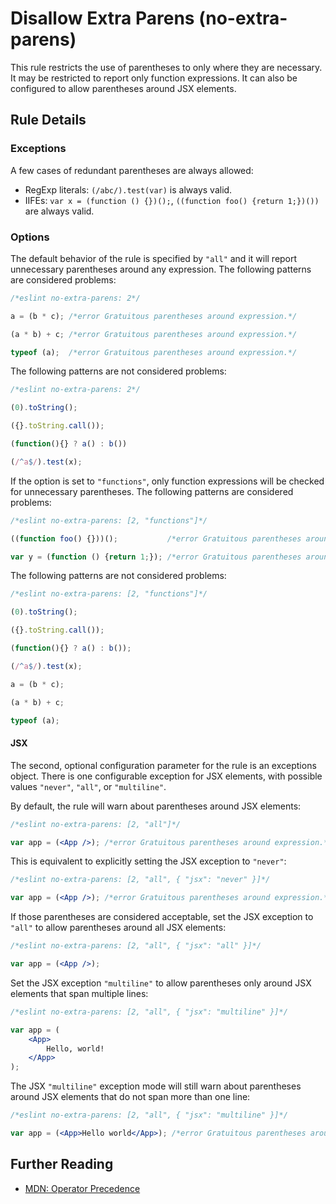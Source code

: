 # Disallow Extra Parens (no-extra-parens)

This rule restricts the use of parentheses to only where they are necessary. It may be restricted to report only function expressions. It can also be configured to allow parentheses around JSX elements.

## Rule Details

### Exceptions

A few cases of redundant parentheses are always allowed:

* RegExp literals: `(/abc/).test(var)` is always valid.
* IIFEs: `var x = (function () {})();`, `((function foo() {return 1;})())` are always valid.

### Options

The default behavior of the rule is specified by `"all"` and it will report unnecessary parentheses around any expression. The following patterns are considered problems:

```js
/*eslint no-extra-parens: 2*/

a = (b * c); /*error Gratuitous parentheses around expression.*/

(a * b) + c; /*error Gratuitous parentheses around expression.*/

typeof (a);  /*error Gratuitous parentheses around expression.*/
```

The following patterns are not considered problems:

```js
/*eslint no-extra-parens: 2*/

(0).toString();

({}.toString.call());

(function(){} ? a() : b())

(/^a$/).test(x);
```

If the option is set to `"functions"`, only function expressions will be checked for unnecessary parentheses. The following patterns are considered problems:

```js
/*eslint no-extra-parens: [2, "functions"]*/

((function foo() {}))();           /*error Gratuitous parentheses around expression.*/

var y = (function () {return 1;}); /*error Gratuitous parentheses around expression.*/
```

The following patterns are not considered problems:

```js
/*eslint no-extra-parens: [2, "functions"]*/

(0).toString();

({}.toString.call());

(function(){} ? a() : b());

(/^a$/).test(x);

a = (b * c);

(a * b) + c;

typeof (a);
```

#### JSX

The second, optional configuration parameter for the rule is an exceptions object. There is one configurable exception for JSX elements, with possible values `"never"`, `"all"`, or `"multiline"`.

By default, the rule will warn about parentheses around JSX elements:

```jsx
/*eslint no-extra-parens: [2, "all"]*/

var app = (<App />); /*error Gratuitous parentheses around expression.*/
```

This is equivalent to explicitly setting the JSX exception to `"never"`:

```jsx
/*eslint no-extra-parens: [2, "all", { "jsx": "never" }]*/

var app = (<App />); /*error Gratuitous parentheses around expression.*/
```

If those parentheses are considered acceptable, set the JSX exception to `"all"` to allow parentheses around all JSX elements:

```jsx
/*eslint no-extra-parens: [2, "all", { "jsx": "all" }]*/

var app = (<App />);
```

Set the JSX exception `"multiline"` to allow parentheses only around JSX elements that span multiple lines:

```jsx
/*eslint no-extra-parens: [2, "all", { "jsx": "multiline" }]*/

var app = (
    <App>
        Hello, world!
    </App>
);
```

The JSX `"multiline"` exception mode will still warn about parentheses around JSX elements that do not span more than one line:

```jsx
/*eslint no-extra-parens: [2, "all", { "jsx": "multiline" }]*/

var app = (<App>Hello world</App>); /*error Gratuitous parentheses around expression.*/
```

## Further Reading

* [MDN: Operator Precedence](https://developer.mozilla.org/en-US/docs/Web/JavaScript/Reference/Operators/Operator_Precedence)
